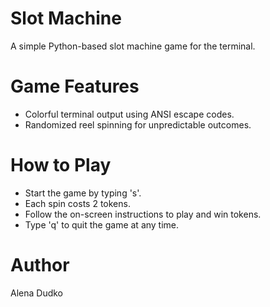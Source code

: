 # Slot Machine
A simple Python-based slot machine game for the terminal.

# Game Features
* Colorful terminal output using ANSI escape codes.
* Randomized reel spinning for unpredictable outcomes.

# How to Play
* Start the game by typing 's'.
* Each spin costs 2 tokens.
* Follow the on-screen instructions to play and win tokens.
* Type 'q' to quit the game at any time.

# Author
Alena Dudko
